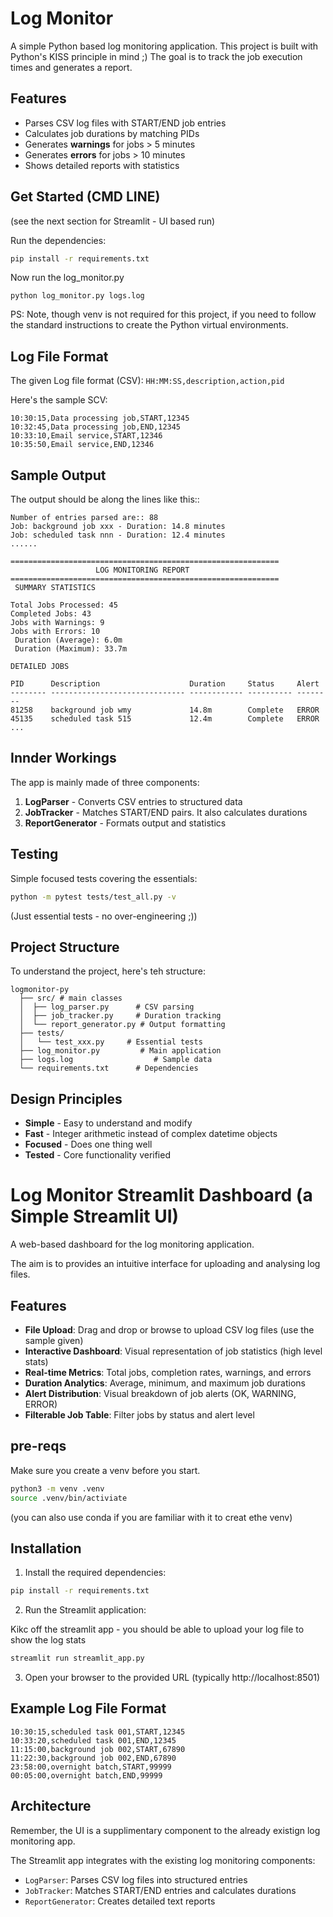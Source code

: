 # Log Monitor

A simple Python based log monitoring application.
This project is built with Python's KISS principle in mind ;)
The goal is to track the job execution times and generates a report.

## Features

- Parses CSV log files with START/END job entries
- Calculates job durations by matching PIDs  
- Generates **warnings** for jobs > 5 minutes
- Generates **errors** for jobs > 10 minutes
- Shows detailed reports with statistics

## Get Started (CMD LINE)

(see the next section for Streamlit - UI based run)

Run the dependencies:
```bash
pip install -r requirements.txt
```

Now run the log_monitor.py
```
python log_monitor.py logs.log
```

PS: Note, though venv is not required for this project, if you need to follow the standard 
instructions to create the Python virtual environments.

## Log File Format
The given Log file format (CSV): `HH:MM:SS,description,action,pid`

Here's the sample SCV:

```csv
10:30:15,Data processing job,START,12345
10:32:45,Data processing job,END,12345
10:33:10,Email service,START,12346
10:35:50,Email service,END,12346
```

## Sample Output

The output should be along the lines like this::

```
Number of entries parsed are:: 88
Job: background job xxx - Duration: 14.8 minutes
Job: scheduled task nnn - Duration: 12.4 minutes
......

============================================================
                   LOG MONITORING REPORT                    
============================================================
 SUMMARY STATISTICS

Total Jobs Processed: 45
Completed Jobs: 43
Jobs with Warnings: 9
Jobs with Errors: 10
 Duration (Average): 6.0m
 Duration (Maximum): 33.7m

DETAILED JOBS

PID      Description                    Duration     Status     Alert   
-------- ------------------------------ ------------ ---------- --------
81258    background job wmy             14.8m        Complete   ERROR   
45135    scheduled task 515             12.4m        Complete   ERROR   
...
```

## Innder Workings

The app is mainly made of three components: 

1. **LogParser** - Converts CSV entries to structured data
2. **JobTracker** - Matches START/END pairs. It also calculates durations  
3. **ReportGenerator** - Formats output and statistics


## Testing

Simple focused tests covering the essentials:

```bash
python -m pytest tests/test_all.py -v
```

(Just essential tests - no over-engineering ;))

## Project Structure

To understand the project, here's teh structure:

```
logmonitor-py
  ├── src/ # main classes
  │  ├── log_parser.py      # CSV parsing  
  │  ├── job_tracker.py     # Duration tracking
  │  └── report_generator.py # Output formatting
  ├── tests/
  │   └── test_xxx.py     # Essential tests
  ├── log_monitor.py         # Main application
  ├── logs.log                  # Sample data
  └── requirements.txt      # Dependencies
```

## Design Principles

- **Simple** - Easy to understand and modify
- **Fast** - Integer arithmetic instead of complex datetime objects
- **Focused** - Does one thing well
- **Tested** - Core functionality verified


# Log Monitor Streamlit Dashboard (a Simple Streamlit UI)

A web-based dashboard for the log monitoring application. 

The aim is to provides an intuitive interface for uploading and analysing log files.

## Features

-  **File Upload**: Drag and drop or browse to upload CSV log files (use the sample given)
-  **Interactive Dashboard**: Visual representation of job statistics (high level stats)
-  **Real-time Metrics**: Total jobs, completion rates, warnings, and errors
-  **Duration Analytics**: Average, minimum, and maximum job durations
-  **Alert Distribution**: Visual breakdown of job alerts (OK, WARNING, ERROR)
-  **Filterable Job Table**: Filter jobs by status and alert level

## pre-reqs

Make sure you create a venv before you start.

```bash
python3 -m venv .venv
source .venv/bin/activiate
```

(you can also use conda if you are familiar with it to creat ethe venv)

## Installation

1. Install the required dependencies:

```bash
pip install -r requirements.txt
```

2. Run the Streamlit application:

Kikc off the streamlit app - you should be able to upload your log file to show the log stats

```bash
streamlit run streamlit_app.py
```

3. Open your browser to the provided URL (typically http://localhost:8501)

## Example Log File Format

```csv
10:30:15,scheduled task 001,START,12345
10:33:20,scheduled task 001,END,12345
11:15:00,background job 002,START,67890
11:22:30,background job 002,END,67890
23:58:00,overnight batch,START,99999
00:05:00,overnight batch,END,99999
```

## Architecture

Remember, the UI is a supplimentary component to the already existign log monitoring app.

The Streamlit app integrates with the existing log monitoring components:
- `LogParser`: Parses CSV log files into structured entries
- `JobTracker`: Matches START/END entries and calculates durations
- `ReportGenerator`: Creates detailed text reports


